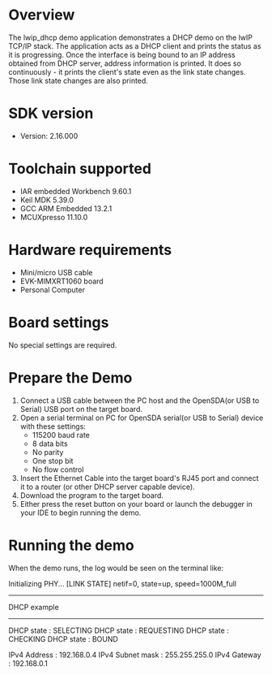 Overview
========

The lwip_dhcp demo application demonstrates a DHCP demo on the lwIP TCP/IP stack.
The application acts as a DHCP client and prints the status as it is progressing.
Once the interface is being bound to an IP address obtained from DHCP server, address information is printed.
It does so continuously - it prints the client's state even as the link state changes.
Those link state changes are also printed.


SDK version
===========
- Version: 2.16.000

Toolchain supported
===================
- IAR embedded Workbench  9.60.1
- Keil MDK  5.39.0
- GCC ARM Embedded  13.2.1
- MCUXpresso  11.10.0

Hardware requirements
=====================
- Mini/micro USB cable
- EVK-MIMXRT1060 board
- Personal Computer

Board settings
==============
No special settings are required.

Prepare the Demo
================
1.  Connect a USB cable between the PC host and the OpenSDA(or USB to Serial) USB port on the target board.
2.  Open a serial terminal on PC for OpenSDA serial(or USB to Serial) device with these settings:
    - 115200 baud rate
    - 8 data bits
    - No parity
    - One stop bit
    - No flow control
3.  Insert the Ethernet Cable into the target board's RJ45 port and connect it to a router (or other DHCP server capable device).
4.  Download the program to the target board.
5.  Either press the reset button on your board or launch the debugger in your IDE to begin running the demo.

Running the demo
================
When the demo runs, the log would be seen on the terminal like:

Initializing PHY...
[LINK STATE] netif=0, state=up, speed=1000M_full

************************************************
 DHCP example
************************************************
 DHCP state       : SELECTING
 DHCP state       : REQUESTING
 DHCP state       : CHECKING
 DHCP state       : BOUND

 IPv4 Address     : 192.168.0.4
 IPv4 Subnet mask : 255.255.255.0
 IPv4 Gateway     : 192.168.0.1

